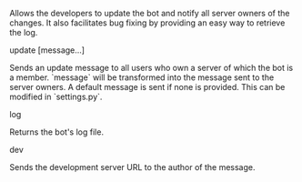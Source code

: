 Allows the developers to update the bot and notify all server owners of the changes. It also facilitates bug fixing by providing an easy way to retrieve the log.

<div class="command">
  <div class="command-head" clearance="runner">
    update [message...]
  </div>
  <div class="command-desc">
    <p>Sends an update message to all users who own a server of which the bot is a member. `message` will be transformed into the message sent to the server owners. A default message is sent if none is provided. This can be modified in `settings.py`.</p>
  </div>
</div>

<div class="command">
  <div class="command-head" clearance="runner">
    log
  </div>
  <div class="command-desc">
    <p>Returns the bot's log file.</p>
  </div>
</div>

<div class="command">
  <div class="command-head" clearance="anyone">
    dev
  </div>
  <div class="command-desc">
    <p>Sends the development server URL to the author of the message.</p>
  </div>
</div>